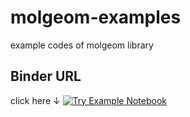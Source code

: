 # molgeom-examples
example codes of molgeom library

## Binder URL
click here ↓
[![Try Example Notebook](https://mybinder.org/badge_logo.svg)](https://mybinder.org/v2/gh/sio-salt/molgeom-examples/main?labpath=https%3A%2F%2Fgithub.com%2Fsio-salt%2Fmolgeom-examples%2Fblob%2Fmain%2Fnotebooks%2Ftutorial1.ipynb)